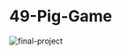 # 49-Pig-Game
![final-project](https://github.com/SaadMahi/49-Pig-Game/assets/117567622/c1db16c8-8002-45a6-b908-92bdbac06c32)
